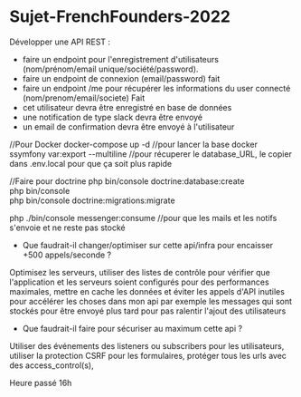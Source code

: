 # Sujet-FrenchFounders-2022
Développer une API REST : 
- faire un endpoint pour l'enregistrement d'utilisateurs (nom/prénom/email unique/société/password).
- faire un endpoint de connexion (email/password) fait
- faire un endpoint /me pour récupérer les informations du user connecté (nom/prenom/email/societe) Fait
- cet utilisateur devra être enregistré en base de données 
- une notification de type slack devra être envoyé 
- un email de confirmation devra être envoyé à l'utilisateur 


//Pour Docker
docker-compose up -d                //pour lancer la base docker
ssymfony var:export --multiline      //pour récuperer le database_URL, le copier dans .env.local pour que ça soit plus rapide

//Faire pour doctrine
php bin/console doctrine:database:create 			
php bin/console                                       
php bin/console doctrine:migrations:migrate


php ./bin/console messenger:consume  //pour que les mails et les notifs s'envoie et ne reste pas stocké

- Que faudrait-il changer/optimiser sur cette api/infra pour encaisser +500 appels/seconde ?

Optimisez les serveurs, utiliser des listes de contrôle pour vérifier que  
l'application et les serveurs soient configurés pour des performances maximales, 
mettre en cache les données et éviter les appels d'API inutiles pour accélérer les choses
dans mon api par exemple les messages qui sont stockés pour être envoyé plus tard pour pas
ralentir l'ajout des utilisateurs

- Que faudrait-il faire pour sécuriser au maximum cette api ?

Utiliser des événements  des listeners ou subscribers pour les utilisateurs, utiliser la protection CSRF 
pour les formulaires, protéger tous les urls avec des access_control(s), 


Heure passé 16h
